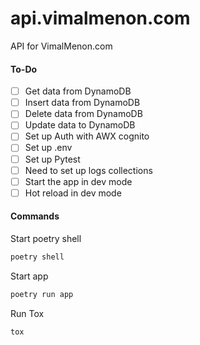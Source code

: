 # api.vimalmenon.com

API for VimalMenon.com

#### To-Do

- [ ] Get data from DynamoDB
- [ ] Insert data from DynamoDB
- [ ] Delete data from DynamoDB
- [ ] Update data to DynamoDB
- [ ] Set up Auth with AWX cognito
- [ ] Set up .env
- [ ] Set up Pytest
- [ ] Need to set up logs collections
- [ ] Start the app in dev mode
- [ ] Hot reload in dev mode

#### Commands

Start poetry shell

```sh
poetry shell
```

Start app

```sh
poetry run app
```

Run Tox

```sh
tox
```
